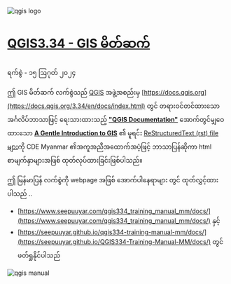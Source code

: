![qgis logo](https://github.com/qgis/QGIS/blob/master/images/README-md/main_logo.png)

# [QGIS3.34 - GIS မိတ်ဆက်](https://seepuuyar.github.io/QGIS334-Gentle-GIS-Introduction-MM/docs/)

ရက်စွဲ - ၁၅ ဩဂုတ် ၂၀၂၄

ဤ GIS မိတ်ဆက် လက်စွဲသည် [QGIS](https://qgis.org/en/site/) အဖွဲ့အစည်းမှ [https://docs.qgis.org](https://docs.qgis.org/3.34/en/docs/index.html) တွင် တရားဝင်တင်ထားသော အင်္ဂလိပ်ဘာသာဖြင့် ရေးသားထားသည့် [**"QGIS Documentation"**](https://docs.qgis.org/3.34/en/docs/index.html) အောက်တွင်မျှဝေထားသော [**A Gentle Introduction to GIS**](https://docs.qgis.org/3.34/en/docs/gentle_gis_introduction/index.html)
၏ မူရင်း [ReStructuredText (rst) file များ](https://github.com/qgis/QGIS-Documentation/tree/master/docs/gentle_gis_introduction)ကို CDE Myanmar ၏အကူအညီအထောက်အပံ့ဖြင့် ဘာသာပြန်ဆိုကာ  html စာမျက်နှာများအဖြစ် ထုတ်လုပ်ထားခြင်းဖြစ်ပါသည်။
 
ဤ မြန်မာပြန် လက်စွဲကို webpage အဖြစ် အောက်ပါနေရာများ တွင် ထုတ်လွှင့်ထားပါသည် ..
 - [https://www.seepuuyar.com/qgis334_training_manual_mm/docs/](https://www.seepuuyar.com/qgis334_training_manual_mm/docs/) နှင့်
 - [https://seepuuyar.github.io/qgis334-training-manual-mm/docs/](https://seepuuyar.github.io/QGIS334-Training-Manual-MM/docs/) တွင်ဖတ်ရှုနိုင်ပါသည်


 ![qgis manual](/_images/zz_qgis_gentle_gis_intro.png)
